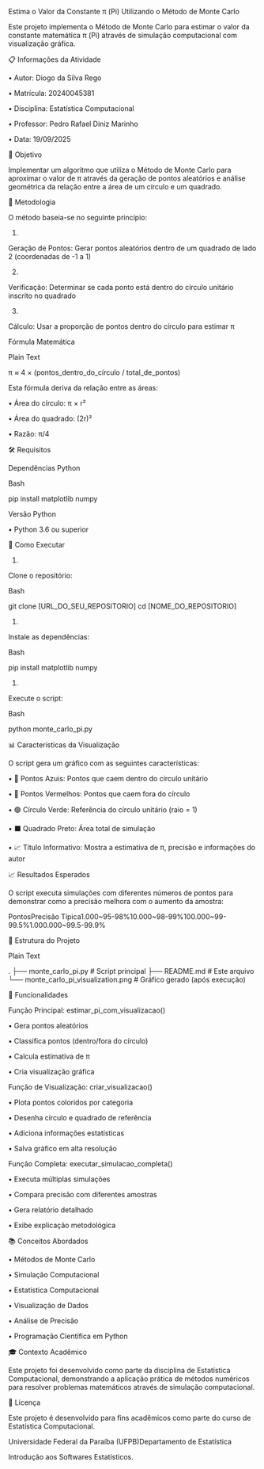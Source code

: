 Estima o Valor da Constante π (Pi) Utilizando o Método de Monte Carlo

Este projeto implementa o Método de Monte Carlo para estimar o valor da constante matemática π (Pi) através de simulação computacional com visualização gráfica.

📋 Informações da Atividade

•
Autor: Diogo da Silva Rego

•
Matrícula: 20240045381

•
Disciplina: Estatística Computacional

•
Professor: Pedro Rafael Diniz Marinho

•
Data: 19/09/2025

🎯 Objetivo

Implementar um algoritmo que utiliza o Método de Monte Carlo para aproximar o valor de π através da geração de pontos aleatórios e análise geométrica da relação entre a área de um círculo e um quadrado.

🔬 Metodologia

O método baseia-se no seguinte princípio:

1.
Geração de Pontos: Gerar pontos aleatórios dentro de um quadrado de lado 2 (coordenadas de -1 a 1)

2.
Verificação: Determinar se cada ponto está dentro do círculo unitário inscrito no quadrado

3.
Cálculo: Usar a proporção de pontos dentro do círculo para estimar π

Fórmula Matemática

Plain Text


π ≈ 4 × (pontos_dentro_do_círculo / total_de_pontos)


Esta fórmula deriva da relação entre as áreas:

•
Área do círculo: π × r²

•
Área do quadrado: (2r)²

•
Razão: π/4

🛠️ Requisitos

Dependências Python

Bash


pip install matplotlib numpy


Versão Python

•
Python 3.6 ou superior

🚀 Como Executar

1.
Clone o repositório:

Bash


git clone [URL_DO_SEU_REPOSITORIO]
cd [NOME_DO_REPOSITORIO]


1.
Instale as dependências:

Bash


pip install matplotlib numpy


1.
Execute o script:

Bash


python monte_carlo_pi.py


📊 Características da Visualização

O script gera um gráfico com as seguintes características:

•
🔵 Pontos Azuis: Pontos que caem dentro do círculo unitário

•
🔴 Pontos Vermelhos: Pontos que caem fora do círculo

•
🟢 Círculo Verde: Referência do círculo unitário (raio = 1)

•
⬛ Quadrado Preto: Área total de simulação

•
📈 Título Informativo: Mostra a estimativa de π, precisão e informações do autor

📈 Resultados Esperados

O script executa simulações com diferentes números de pontos para demonstrar como a precisão melhora com o aumento da amostra:

PontosPrecisão Típica1.000~95-98%10.000~98-99%100.000~99-99.5%1.000.000~99.5-99.9%

📁 Estrutura do Projeto

Plain Text


.
├── monte_carlo_pi.py              # Script principal
├── README.md                      # Este arquivo
└── monte_carlo_pi_visualization.png  # Gráfico gerado (após execução)


🔧 Funcionalidades

Função Principal: estimar_pi_com_visualizacao()

•
Gera pontos aleatórios

•
Classifica pontos (dentro/fora do círculo)

•
Calcula estimativa de π

•
Cria visualização gráfica

Função de Visualização: criar_visualizacao()

•
Plota pontos coloridos por categoria

•
Desenha círculo e quadrado de referência

•
Adiciona informações estatísticas

•
Salva gráfico em alta resolução

Função Completa: executar_simulacao_completa()

•
Executa múltiplas simulações

•
Compara precisão com diferentes amostras

•
Gera relatório detalhado

•
Exibe explicação metodológica

📚 Conceitos Abordados

•
Métodos de Monte Carlo

•
Simulação Computacional

•
Estatística Computacional

•
Visualização de Dados

•
Análise de Precisão

•
Programação Científica em Python

🎓 Contexto Acadêmico

Este projeto foi desenvolvido como parte da disciplina de Estatística Computacional, demonstrando a aplicação prática de métodos numéricos para resolver problemas matemáticos através de simulação computacional.

📄 Licença

Este projeto é desenvolvido para fins acadêmicos como parte do curso de Estatística Computacional.




Universidade Federal da Paraíba (UFPB)Departamento de Estatística

Introdução aos Softwares Estatísticos.

